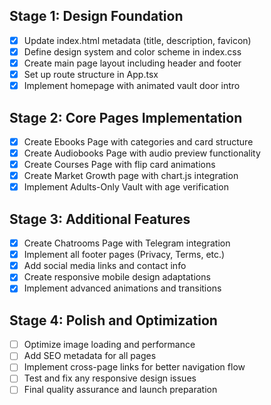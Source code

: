 ## Stage 1: Design Foundation
- [x] Update index.html metadata (title, description, favicon)
- [x] Define design system and color scheme in index.css
- [x] Create main page layout including header and footer
- [x] Set up route structure in App.tsx
- [x] Implement homepage with animated vault door intro

## Stage 2: Core Pages Implementation
- [x] Create Ebooks Page with categories and card structure
- [x] Create Audiobooks Page with audio preview functionality
- [x] Create Courses Page with flip card animations
- [x] Create Market Growth page with chart.js integration
- [x] Implement Adults-Only Vault with age verification

## Stage 3: Additional Features
- [x] Create Chatrooms Page with Telegram integration
- [x] Implement all footer pages (Privacy, Terms, etc.)
- [x] Add social media links and contact info
- [x] Create responsive mobile design adaptations
- [x] Implement advanced animations and transitions

## Stage 4: Polish and Optimization
- [ ] Optimize image loading and performance
- [ ] Add SEO metadata for all pages
- [ ] Implement cross-page links for better navigation flow
- [ ] Test and fix any responsive design issues
- [ ] Final quality assurance and launch preparation